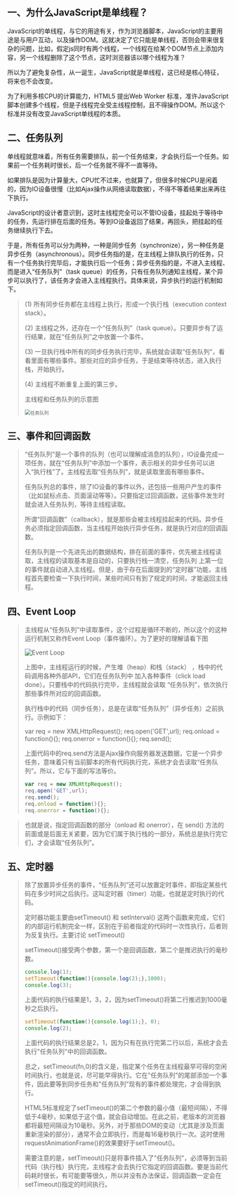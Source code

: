## 一、为什么JavaScript是单线程？

JavaScript的单线程，与它的用途有关，作为浏览器脚本，JavaScript的主要用途是与用户互动，以及操作DOM。这就决定了它只能是单线程，否则会带来很复杂的问题，比如，假定js同时有两个线程，一个线程在给某个DOM节点上添加内容，另一个线程删除了这个节点，这时浏览器该以哪个线程为准？  

所以为了避免复杂性，从一诞生，JavaScript就是单线程，这已经是核心特征，将来也不会改变。  

为了利用多核CPU的计算能力，HTML5 提出Web Worker 标准，准许JavaScript脚本创建多个线程，但是子线程完全受主线程控制，且不得操作DOM。所以这个标准并没有改变JavaScript单线程的本质。  

## 二、任务队列

单线程就意味着，所有任务需要排队，前一个任务结束，才会执行后一个任务。如果前一个任务耗时很长，后一个任务就不得不一直等待。  

如果排队是因为计算量大，CPU忙不过来，也就算了，但很多时候CPU是闲着的，因为IO设备很慢（比如Ajax操作从网络读取数据），不得不等着结果出来再往下执行。  

JavaScript的设计者意识到，这时主线程完全可以不管IO设备，挂起处于等待中的任务，先运行排在后面的任务。等到IO设备返回了结果，再回头，把挂起的任务继续执行下去。  

于是，所有任务可以分为两种，一种是同步任务（synchronize），另一种任务是异步任务（asynchronous）。同步任务指的是，在主线程上排队执行的任务，只有一个任务执行完毕后，才能执行后一个任务；异步任务指的是，不进入主线程、而是进入“任务队列”（task queue）的任务，只有任务队列通知主线程，某个异步可以执行了，该任务才会进入主线程执行。具体来说，异步执行的运行机制如下。

>(1) 所有同步任务都在主线程上执行，形成一个执行栈（execution context stack）。  
>
>(2) 主线程之外，还存在一个“任务队列”（task queue）。只要异步有了运行结果，就在“任务队列”之中放置一个事件。  
>
>(3) 一旦执行栈中所有的同步任务执行完毕，系统就会读取“任务队列”，看看里面有哪些事件。那些对应的异步任务，于是结束等待状态，进入执行栈，开始执行。  
>
>(4) 主线程不断重复上面的第三步。 
>
>主线程和任务队列的示意图
>
><img src="http://www.ruanyifeng.com/blogimg/asset/2014/bg2014100801.jpg" alt="任务队列" style="zoom:76%;" />

## 三、事件和回调函数  

>“任务队列“是一个事件的队列（也可以理解成消息的队列），IO设备完成一项任务，就在“任务队列”中添加一个事件，表示相关的异步任务可以进入“执行栈”了。主线程去取“任务队列”，就是读取里面有哪些事件。   
>
>任务队列总的事件，除了IO设备的事件以外，还包括一些用户产生的事件（比如鼠标点击、页面滚动等等）。只要指定过回调函数，这些事件发生时就会进入任务队列，等待主线程读取。  
>
>所谓“回调函数”（callback），就是那些会被主线程挂起来的代码。异步任务必须指定回调函数，当主线程开始执行异步任务，就是执行对应的回调函数。
>
>任务队列是一个先进先出的数据结构，排在前面的事件，优先被主线程读取，主线程的读取基本是自动的，只要执行栈一清空，任务队列 上第一位的事件就自动进入主线程。但是，由于存在后面提到的“定时器”功能，主线程首先要检查一下执行时间，某些时间只有到了规定的时间，才能返回主线程。  

## 四、Event Loop  

>主线程从“任务队列”中读取事件，这个过程是循环不断的，所以这个的这种运行机制又称作Event Loop（事件循环）。为了更好的理解请看下图  
>
> ![Event Loop](http://www.ruanyifeng.com/blogimg/asset/2014/bg2014100802.png)
>
>上图中，主线程运行的时候，产生堆（heap）和栈（stack） ，栈中的代码调用各种外部API，它们在任务队列中 加入各种事件（click load done）。只要栈中的代码执行完毕，主线程就会读取 “任务队列”，依次执行那些事件所对应的回调函数。  
>
>执行栈中的代码（同步任务），总是在读取“任务队列”（异步任务）之前执行。示例如下： 
>
> 
>var req = new XMLHttpRequest();
>req.open('GET',url);
>req.onload = function(){};
>req.onerror = function(){};
>req.send();
>
>
>上面代码中的req.send方法是Ajax操作向服务器发送数据，它是一个异步任务，意味着只有当前脚本的所有代码执行完，系统才会去读取“任务队列”。所以，它与下面的写法等价。  
>
>```javascript
>var req = new XMLHttpRequest();
>req.open('GET',url);
>req.send();
>req.onload = function(){};
>req.onerror = function(){};
>```

>也就是说，指定回调函数的部分（onload 和 onerror），在 send() 方法的前面或是后面无关紧要，因为它们属于执行栈的一部分，系统总是执行完它们，才会读取“任务队列”。  

## 五、定时器

>除了放置异步任务的事件，“任务队列”还可以放置定时事件，即指定某些代码在多少时间之后执行。这叫定时器（timer）功能，也就是定时执行的代码。  
>
>定时器功能主要由setTimeout() 和 setInterval() 这两个函数来完成，它们的内部运行机制完全一样，区别在于前者指定的代码时一次性执行，后者则为反复执行。主要讨论 setTimeout()  
>
>setTimeout()接受两个参数，第一个是回调函数，第二个是推迟执行的毫秒数。  
>
>```javascript
>console.log(1);
>setTimeout(function(){console.log(2);},1000);
>console.log(3);
>```
>
>上面代码的执行结果是1，3，2，因为setTimeout()将第二行推迟到1000毫秒之后执行。 
>
>```javascript
>setTimeout(function(){console.log(1);}, 0);
>console.log(2);
>```
>
>上面代码的执行结果总是2，1，因为只有在执行完第二行以后，系统才会去执行"任务队列"中的回调函数。 
>
>总之，setTimeout(fn,0)的含义是，指定某个任务在主线程最早可得的空闲时间执行，也就是说，尽可能早得执行。它在"任务队列"的尾部添加一个事件，因此要等到同步任务和"任务队列"现有的事件都处理完，才会得到执行。  
>
>HTML5标准规定了setTimeout()的第二个参数的最小值（最短间隔），不得低于4毫秒，如果低于这个值，就会自动增加。在此之前，老版本的浏览器都将最短间隔设为10毫秒。另外，对于那些DOM的变动（尤其是涉及页面重新渲染的部分），通常不会立即执行，而是每16毫秒执行一次。这时使用requestAnimationFrame()的效果要好于setTimeout()。  
>
>需要注意的是，setTimeout()只是将事件插入了"任务队列"，必须等到当前代码（执行栈）执行完，主线程才会去执行它指定的回调函数。要是当前代码耗时很长，有可能要等很久，所以并没有办法保证，回调函数一定会在setTimeout()指定的时间执行。